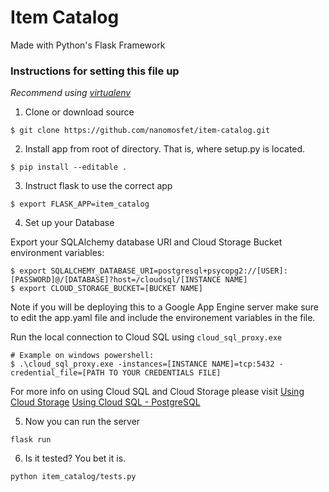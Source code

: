 # Item Catalog
Made with Python's Flask Framework
### Instructions for setting this file up

*Recommend using [virtualenv](https://virtualenv.pypa.io)*

1. Clone or download source
```
$ git clone https://github.com/nanomosfet/item-catalog.git
```
2. Install app from root of directory. That is, where setup.py is located.
```
$ pip install --editable .
```
3. Instruct flask to use the correct app
```
$ export FLASK_APP=item_catalog
```
4. Set up your Database

Export your SQLAlchemy database URI and Cloud Storage Bucket environment variables:
```
$ export SQLALCHEMY_DATABASE_URI=postgresql+psycopg2://[USER]:[PASSWORD]@/[DATABASE]?host=/cloudsql/[INSTANCE NAME]
$ export CLOUD_STORAGE_BUCKET=[BUCKET NAME]
```
Note if you will be deploying this to a Google App Engine server make sure to edit the app.yaml file and include the environement variables in the file.

Run the local connection to Cloud SQL using `cloud_sql_proxy.exe`
```
# Example on windows powershell:
$ .\cloud_sql_proxy.exe -instances=[INSTANCE NAME]=tcp:5432 -credential_file=[PATH TO YOUR CREDENTIALS FILE]
```

For more info on using Cloud SQL and Cloud Storage please visit [Using Cloud Storage](https://cloud.google.com/appengine/docs/flexible/python/using-cloud-storage) [Using Cloud SQL - PostgreSQL](https://cloud.google.com/appengine/docs/flexible/python/using-cloud-sql-postgres)

5. Now you can run the server
```
flask run
```
6. Is it tested? You bet it is.
```
python item_catalog/tests.py
```
